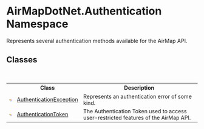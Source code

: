 # AirMapDotNet.Authentication Namespace
 

Represents several authentication methods available for the AirMap API.


## Classes
&nbsp;<table><tr><th></th><th>Class</th><th>Description</th></tr><tr><td>![Public class](media/pubclass.gif "Public class")</td><td><a href="T_AirMapDotNet_Authentication_AuthenticationException">AuthenticationException</a></td><td>
Represents an authentication error of some kind.</td></tr><tr><td>![Public class](media/pubclass.gif "Public class")</td><td><a href="T_AirMapDotNet_Authentication_AuthenticationToken">AuthenticationToken</a></td><td>
The Authentication Token used to access user-restricted features of the AirMap API.</td></tr></table>&nbsp;
